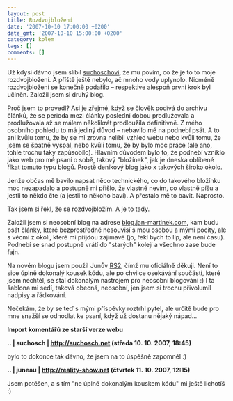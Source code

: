 ```yaml
---
layout: post
title: Rozdvojbložení
date: '2007-10-10 17:00:00 +0200'
date_gmt: '2007-10-10 15:00:00 +0200'
category: kolem
tags: []
comments: []
---
```

<p>Už kdysi dávno jsem slíbil <a href="http://suchosch.net/blog/">suchoschovi</a>, že mu povím, co že je to to moje rozdvojbložení. A příště ještě nebylo, ač mnoho vody uplynolo. Nicméně rozdvojbložení se konečně podařilo &ndash; respektive alespoň první krok byl učiněn. Založil jsem si druhý blog.</p>
<p>Proč jsem to provedl? Asi je zřejmé, když se člověk podívá do archivu článků, že se perioda mezi články poslední dobou prodlužovala a prodlužovala až se málem několikrát prodloužila definitivně. Z mého osobního pohledu to má jediný důvod &ndash; nebavilo mě na podnebí psát. A to ani kvůlu tomu, že by se mi zrovna nelíbil vzhled webu nebo kvůli tomu, že jsem se špatně vyspal, nebo kvůli tomu, že by bylo moc práce (ale ano, tohle trochu taky zapůsobilo). Hlavním důvodem bylo to, že podnebí vzniklo jako web pro mé psaní o sobě, takový "bložínek", jak je dneska oblíbené říkat tomuto typu blogů. Prostě deníkový blog jako x takových široko okolo.</p>
<p>Jenže občas mě bavilo napsat něco technického, co do takového bložínku moc nezapadalo a postupně mi přišlo, že vlastně nevím, co vlastně píšu a jestli to někdo čte (a jestli to někoho baví). A přestalo mě to bavit. Naprosto.</p>
<p>Tak jsem si řekl, že se rozdvojbložím. A je to tady.</p>
<p>Založil jsem si neosobní blog na adrese <a href="http://blog.jan-martinek.com">blog.jan-martinek.com</a>, kam budu psát články, které bezprostředně nesouvisí s mou osobou a mými pocity, ale s věcmi z okolí, které mi přijdou zajímavé (jo, řekl bych to líp, ale není času). Podnebí se snad postupně vrátí do "starých" kolejí a všechno zase bude fajn.</p>
<p>Na novém blogu jsem použil Junův <a href="http://rs.reality-show.net/">RS2</a>, čímž mu oficiálně děkuji. Není to sice úplně dokonalý kousek kódu, ale po chvilce osekávání součástí, které jsem nechtěl, se stal dokonalým nástrojem pro neosobní blogování :) I ta šablona mi sedí, taková obecná, neosobní, jen jsem si trochu přivolumil nadpisy a řádkování.</p>
<p>Nečekám, že by se teď s mými příspěvky roztrhl pytel, ale určitě bude pro mne snažší se odhodlat ke psaní, když už dostanu nějaký nápad...</p>
<div class="import-komentaru">
<p><strong>Import komentářů ze starší verze webu</strong></p>
<div class="comment">
<p style="font-weight:bold"><span class="compredmet">..</span> | <span class="comname">suchosch</span> |  <a href="http://suchosch.net">http://suchosch.net</a> (středa&nbsp;10.&nbsp;10.&nbsp;2007,&nbsp;18:45)</p>
<p>bylo to dokonce tak dávno, že jsem na to úspěšně zapomněl :) </p>
</div>
<div class="comment">
<p style="font-weight:bold"><span class="compredmet">..</span> | <span class="comname">juneau</span> |  <a href="http://reality-show.net">http://reality-show.net</a> (čtvrtek&nbsp;11.&nbsp;10.&nbsp;2007,&nbsp;12:15)</p>
<p>Jsem potěšen, a s tím &quot;ne úplně dokonalým kouskem kódu&quot; mi ještě lichotíš :) </p>
</div>
</div>
